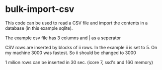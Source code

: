 bulk-import-csv
===============

This code can be used to read a CSV file and import the contents in a database (in this example sqlite).

The example csv file has 3 columns and | as a seperator

CSV rows are inserted by blocks of ii rows.
In the example ii is set to 5.
On my machine 3000 was fastest.
So ii should be changed to 3000

1 milion rows can be inserted in 30 sec.
(icore 7, ssd's and 16G memory)

